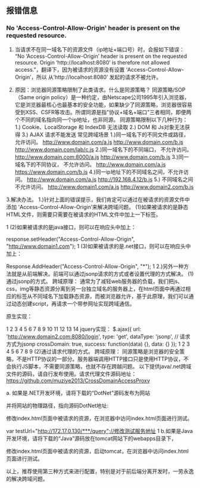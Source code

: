 ## 报错信息

### No 'Access-Control-Allow-Origin' header is present on the requested resource.

1. 当请求不在同一域名下的资源文件（ip地址+端口号）时，会报如下错误：
  “No ‘Access-Control-Allow-Origin’ header is present on the requested resource. Origin ‘http://localhost:8080’ is therefore not allowed access.”，翻译下，因为被请求的资源没有设置 ‘Access-Control-Allow-Origin’，所以 从’http://localhost:8080’ 发起的请求不被允许。

2. 原因：浏览器同源策略限制了此类请求。什么是同源策略？
  同源策略/SOP（Same origin policy）是一种约定，由Netscape公司1995年引入浏览器，它是浏览器最核心也最基本的安全功能，如果缺少了同源策略，浏览器很容易受到XSS、CSFR等攻击。所谓同源是指"协议+域名+端口"三者相同，即便两个不同的域名指向同一个ip地址，也非同源。
  同源策略限制以下几种行为：
  1.) Cookie、LocalStorage 和 IndexDB 无法读取
  2.) DOM 和 Js对象无法获得
  3.) AJAX 请求不能发送
  常见跨域场景
  1.)同一域名下的不同文件或路径，允许访问。
  http://www.domain.com/a.js
  http://www.domain.com/b.js
  http://www.domain.com/lab/c.js
  2.)同一域名下的不同端口， 不允许访问。
  http://www.domain.com:8000/a.js
  http://www.domain.com/b.js
  3.)同一域名下的不同协议， 不允许访问。
  http://www.domain.com/a.js
  https://www.domain.com/b.js
  4.)同一ip地址下的不同域名之间，不允许访问。
  http://www.domain.com/a.js
  http://192.168.4.12/b.js
  5.) 不同域名之间不允许访问。
  http://www.domain1.com/a.js
  http://www.domain2.com/b.js

3.解决办法。
1.)针对上面的错误提示，我们肯定可以通过在被请求的资源文件中添加 'Access-Control-Allow-Origin’来解决跨域问题。
(1)如果被请求的是静态HTML文件，则需要只需要在被请求的HTML文件中加上一下标签。

<meta http-equiv="Access-Control-Allow-Origin" content="*" />
1
(2)如果被请求的是java接口，则可以在响应头中加上：

response.setHeader("Access-Control-Allow-Origin", "http://www.domain1.com"); 
1
(3)如果被请求的是.net接口，则可以在响应头中加上：

Response.AddHeader("Access-Control-Allow-Origin", "*");
1
2.)另外一种方法就是从前端解决。前端可以通过jsonp请求的方式或者设置代理的方式解决。
(1)通过jsonp的方式。
跨域原理： 通常为了减轻web服务器的负载，我们把js、css，img等静态资源分离到另一台独立域名的服务器上，在html页面中再通过相应的标签从不同域名下加载静态资源，而被浏览器允许，基于此原理，我们可以通过动态创建script，再请求一个带参网址实现跨域通信。

原生实现：
 <script>
    var script = document.createElement('script');
    script.type = 'text/javascript';

    // 传参并指定回调执行函数为onBack
    script.src = 'http://www.domain2.com:8080/login?user=admin&callback=onBack';
    document.head.appendChild(script);
    
    // 回调执行函数
    function onBack(res) {
        alert(JSON.stringify(res));
    }
 </script>
1
2
3
4
5
6
7
8
9
10
11
12
13
14
jquery实现：
$.ajax({
    url: 'http://www.domain2.com:8080/login',
    type: 'get',
    dataType: 'jsonp',  // 请求方式为jsonp
     crossDomain: true,
	 success: function(data) {},
    data: {}
});
1
2
3
4
5
6
7
8
9
(2)通过请求代理的方式。
跨域原理： 同源策略是浏览器的安全策略，不是HTTP协议的一部分。服务器端调用HTTP接口只是使用HTTP协议，不会执行JS脚本，不需要同源策略，也就不存在跨越问题。
以下提供java/.net跨域文件的源码，请自行发布使用。请求代理文件源码地址：https://github.com/muziye2013/CrossDomainAccessProxy

a. 如果是.NET开发环境，请将下载的“DotNet”源码发布为网站

并将网站的物理路径，指向源码DotNet地址:

修改index.html页面中被请求的资源，在浏览器中访问index.html页面进行测试。

 var testUrl="http://172.17.0.130/***/query";//修改测试服务地址
1
b.如果是Java开发环境，请将下载的“Java”源码放在tomcat网站下的webapps目录下，

修改index.html页面中被请求的资源，启动tomcat，在浏览器中访问index.html页面进行测试。

以上，推荐使用第三种方式来进行配置，特别是对于前后端分离开发时，一劳永逸的解决跨域问题。
